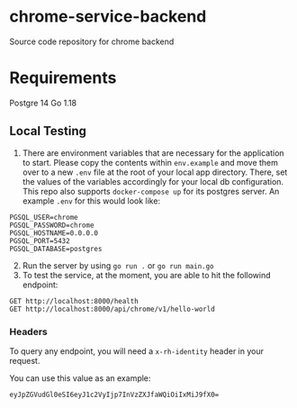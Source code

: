 # chrome-service-backend
Source code repository for chrome backend

# Requirements
Postgre 14
Go 1.18 

## Local Testing

1. There are environment variables that are necessary for the application to start. Please copy the contents within `env.example` and move them over to a new `.env` file at the root of your local app directory. There, set the values of the variables accordingly for your local db configuration. This repo also supports `docker-compose up` for its postgres server. An example `.env` for this would look like:
```
PGSQL_USER=chrome
PGSQL_PASSWORD=chrome
PGSQL_HOSTNAME=0.0.0.0
PGSQL_PORT=5432
PGSQL_DATABASE=postgres
```
2. Run the server by using `go run .` or `go run main.go`
3. To test the service, at the moment, you are able to hit the followind endpoint:
```
GET http://localhost:8000/health
GET http://localhost:8000/api/chrome/v1/hello-world
```

### Headers

To query any endpoint, you will need a `x-rh-identity` header in your request.

You can use this value as an example:

```
eyJpZGVudGl0eSI6eyJ1c2VyIjp7InVzZXJfaWQiOiIxMiJ9fX0=
```